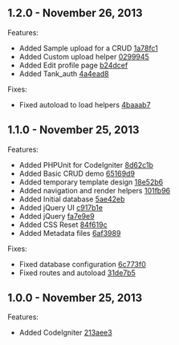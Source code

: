 ## 1.2.0 - November 26, 2013

Features:

- Added Sample upload for a CRUD [1a78fc1](https://bitbucket.org/claw68/template/commits/1a78fc14c52ccf86e4605475a588d69169cf8306)
- Added Custom upload helper [0299945](https://bitbucket.org/claw68/template/commits/0299945fd4103893d4f320f32d592ba0bee80ea5)
- Added Edit profile page [b24dcef](https://bitbucket.org/claw68/template/commits/b24dcefce3f7392f55fdc237a82b754b32f60684)
- Added Tank_auth [4a4ead8](https://bitbucket.org/claw68/template/commits/4a4ead8e91baaf36d6d50fb009dd7794f9c26931)

Fixes:
- Fixed autoload to load helpers [4baaab7](https://bitbucket.org/claw68/template/commits/4baaab73462360a9b9966f30bb7fb131a55d9e71)

## 1.1.0 - November 25, 2013

Features:

- Added PHPUnit for CodeIgniter [8d62c1b](https://bitbucket.org/claw68/template/commits/8d62c1b292789ca95c5da7c9eb627fa05e3348e5)
- Added Basic CRUD demo [65169d9](https://bitbucket.org/claw68/template/commits/65169d9f1e071b4704a96a5c4a04473c5e2886d0)
- Added temporary template design [18e52b6](https://bitbucket.org/claw68/template/commits/18e52b6d386cc4936ff5b734db724b0c879a73e1)
- Added navigation and render helpers [101fb96](https://bitbucket.org/claw68/template/commits/101fb9667fe10ae668d4946003fbc666d9dcc32f)
- Added Initial database [5ae42eb](https://bitbucket.org/claw68/template/commits/5ae42eba7292d1f890fc90334b4efd09ba3b17a0)
- Added jQuery UI [c917b1e](https://bitbucket.org/claw68/template/commits/c917b1e2c4eea95cf8973941c516610b9dac94d4)
- Added jQuery [fa7e9e9](https://bitbucket.org/claw68/template/commits/fa7e9e94def128854db1e1b4da1a55851a144a78)
- Added CSS Reset [84f619c](https://bitbucket.org/claw68/template/commits/84f619c07bba4fff97c59706f5ca65c0469ad834)
- Added Metadata files [6af3989](https://bitbucket.org/claw68/template/commits/6af398993472abdd8e7257117ce9221a407362b2)

Fixes:

- Fixed database configuration [6c773f0](https://bitbucket.org/claw68/template/commits/6c773f04ec2e50c03ba5a191aeaae11d2b559e7c)
- Fixed routes and autoload [31de7b5](https://bitbucket.org/claw68/template/commits/31de7b513ba202d1f097a5b81f281599dd26018e)

## 1.0.0 - November 25, 2013

Features:

- Added CodeIgniter [213aee3](https://bitbucket.org/claw68/template/commits/213aee3ab90ec006b84537aa4eec4832a96c78cd)